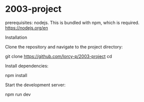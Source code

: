 # 2003-project

prerequisites:
nodejs. This is bundled with npm, which is required.
https://nodejs.org/en



Installation

Clone the repository and navigate to the project directory:

git clone <https://github.com/lorcy-p/2003-project>
cd <project-directory>

Install dependencies:

npm install

Start the development server:

npm run dev